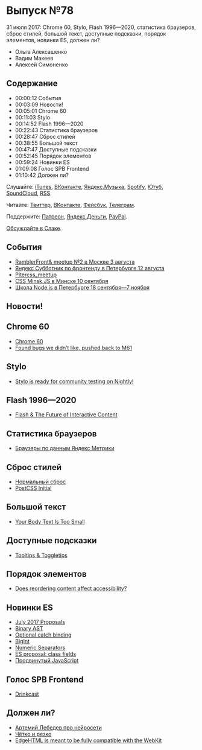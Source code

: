 # Выпуск №78

31 июля 2017: Chrome 60, Stylo, Flash 1996—2020, статистика браузеров, сброс стилей, большой текст, доступные подсказки, порядок элементов, новинки ES, должен ли?

- Ольга Алексашенко
- Вадим Макеев
- Алексей Симоненко

## Содержание

- 00:00:12 События
- 00:03:09 Новости!
- 00:05:01 Chrome 60
- 00:11:03 Stylo
- 00:14:52 Flash 1996—2020
- 00:22:43 Статистика браузеров
- 00:28:47 Сброс стилей
- 00:38:55 Большой текст
- 00:47:47 Доступные подсказки
- 00:52:45 Порядок элементов
- 00:59:24 Новинки ES
- 01:09:08 Голос SPB Frontend
- 01:10:42 Должен ли?

Слушайте: [iTunes](https://itunes.apple.com/podcast/id1080500016), [ВКонтакте](https://vk.com/podcasts-32017543), [Яндекс.Музыка](https://music.yandex.ru/album/6245956), [Spotify](https://open.spotify.com/show/3rzAcADjpBpXt73L0epTjV), [Ютуб](https://www.youtube.com/playlist?list=PLMBnwIwFEFHcwuevhsNXkFTcadeX5R1Go), [SoundCloud](https://soundcloud.com/web-standards), [RSS](https://web-standards.ru/podcast/feed/).

Читайте: [Твиттер](https://twitter.com/webstandards_ru), [ВКонтакте](https://vk.com/webstandards_ru), [Фейсбук](https://www.facebook.com/webstandardsru), [Телеграм](https://t.me/webstandards_ru).

Поддержите: [Патреон](https://www.patreon.com/webstandards_ru), [Яндекс.Деньги](https://money.yandex.ru/to/41001119329753), [PayPal](https://www.paypal.me/pepelsbey).

[Обсуждайте в Слаке](http://slack.web-standards.ru/).

## События

- [RamblerFront& meetup №2 в Москве 3 августа](https://habr.ru/p/333834/)
- [Яндекс Субботник по фронтенду в Петербурге 12 августа](https://events.yandex.ru/events/yasubbotnik/12-august-2017/)
- [Pitercss_meetup](https://twitter.com/pitercss_meetup)
- [CSS Minsk JS в Минске 10 сентября](http://css-minsk-js.by/)
- [Школа Node.js в Петербурге 18 сентября—7 ноября](https://academy.yandex.ru/events/frontend/spb-2017/)

## Новости!

## Chrome 60

- [Chrome 60](https://youtu.be/vE7JTf2_-ws)
- [Found bugs we didn’t like, pushed back to M61](https://twitter.com/ChromiumDev/status/890998160729849856)

## Stylo

- [Stylo is ready for community testing on Nightly!](https://blog.nightly.mozilla.org/2017/07/25/stylo-is-ready-for-community-testing-on-nightly/)

## Flash 1996—2020

- [Flash & The Future of Interactive Content](https://blogs.adobe.com/conversations/2017/07/adobe-flash-update.html)

## Статистика браузеров

- [Браузеры по данным Яндекс Метрики](https://radar.metrika.yandex/browsers?device-category=1&selected_rows=Ct58LP%252CRysHuf%252CnmpVtr%252C%252Fl27zq%252C%252BjXhkh%252Ce1IAm2&chart_type=line-chart)

## Сброс стилей

- [Нормальный сброс](https://youtu.be/KGYmOlNteas)
- [PostCSS Initial](https://github.com/maximkoretskiy/postcss-initial)

## Большой текст

- [Your Body Text Is Too Small](https://blog.marvelapp.com/body-text-small/)

## Доступные подсказки

- [Tooltips & Toggletips](https://inclusive-components.design/tooltips-toggletips/)

## Порядок элементов

- [Does reordering content affect accessibility?](https://youtu.be/8MAvH6vYbDo)

## Новинки ES

- [July 2017 Proposals](https://github.com/babel/proposals/issues/19)
- [Binary AST](https://github.com/syg/ecmascript-binary-ast/)
- [Optional catch binding](https://michaelficarra.github.io/optional-catch-binding-proposal/)
- [BigInt](https://github.com/tc39/proposal-bigint)
- [Numeric Separators](https://github.com/tc39/proposal-numeric-separator)
- [ES proposal: class fields](http://2ality.com/2017/07/class-fields.html)
- [Продвинутый JavaScript](https://htmlacademy.ru/intensive/ecmascript)

## Голос SPB Frontend

- [Drinkcast](http://spb-frontend.ru/podcast/)

## Должен ли?

- [Артемий Лебедев про нейросети](https://www.facebook.com/temalebedev/posts/10155628650716095)
- [Чётко и резко](https://youtu.be/n0Vy9cYES-4)
- [EdgeHTML is meant to be fully compatible with the WebKit](https://en.wikipedia.org/wiki/Microsoft_Edge#EdgeHTML)
